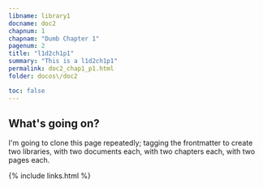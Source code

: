 ```yaml
---
libname: library1
docname: doc2
chapnum: 1
chapnam: "Dumb Chapter 1"
pagenum: 2
title: "l1d2ch1p1"
summary: "This is a l1d2ch1p1"
permalink: doc2_chap1_p1.html
folder: docos\/doc2

toc: false
---
```


## What's going on?

I'm going to clone this page repeatedly; tagging the frontmatter to create two libraries, with two documents each, with two chapters each, with two pages each.

{% include links.html %}